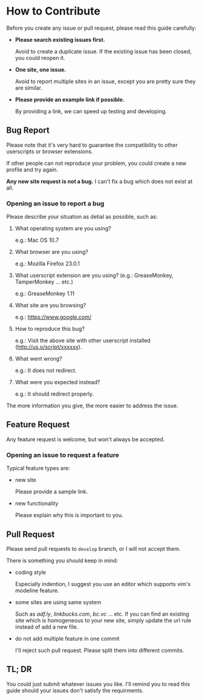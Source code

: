 # How to Contribute

Before you create any issue or pull request, please read this guide carefully:

* **Please search existing issues first.**

    Avoid to create a duplicate issue. If the existing issue has been closed,
    you could reopen it.

* **One site, one issue.**

    Avoid to report multiple sites in an issue, except you are pretty sure they
    are similar.

* **Please provide an example link if possible.**

    By providing a link, we can speed up testing and developing.


## Bug Report

Please note that it's very hard to guarantee the compatibility to other
userscripts or browser extensions.

If other people can not reproduce your problem, you could create a new profile
and try again.

**Any new site request is not a bug.** I can't fix a bug which does not exist
at all.

### Opening an issue to report a bug

Please describe your situation as detial as possible, such as:

1. What operating system are you using?

    e.g.: Mac OS 10.7

2. What browser are you using?

    e.g.: Mozilla Firefox 23.0.1

3. What userscript extension are you using? (e.g.: GreaseMonkey,
TamperMonkey ... etc.)

    e.g.: GreaseMonkey 1.11

4. What site are you browsing?

    e.g.: https://www.google.com/

5. How to reproduce this bug?

    e.g.: Visit the above site with other userscript installed
    (http://us.o/script/xxxxxx).

6. What went wrong?

    e.g.: It does not redirect.

7. What were you expected instead?

    e.g.: It should redirect properly.

The more information you give, the more easier to address the issue.


## Feature Request

Any feature request is welcome, but won't always be accepted.

### Opening an issue to request a feature

Typical feature types are:

* new site

    Please provide a sample link.

* new functionality

    Please explain why this is important to you.


## Pull Request

Please send pull requests to `develop` branch, or I will not accept them.

There is something you should keep in mind:

* coding style

    Especially indention, I suggest you use an editor which supports vim's
    modeline feature.

* some sites are using same system

    Such as *adf.ly*, *linkbucks.com*, *bc.vc* ... etc.
    If you can find an existing site which is homogeneous to your new site,
    simply update the url rule instead of add a new file.

* do not add multiple feature in one commit

    I'll reject such pull request. Please split them into different commits.


## TL; DR

You could just submit whatever issues you like. I'll remind you to read this
guide should your issues don't satisfy the requirments.
